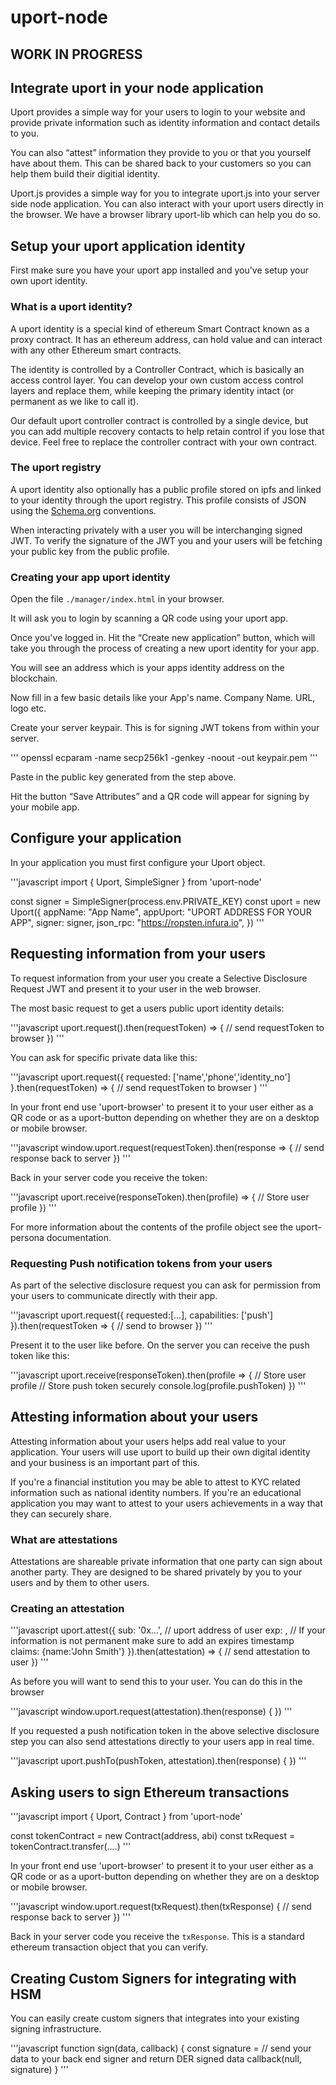 # uport-node

## WORK IN PROGRESS

## Integrate uport in your node application

Uport provides a simple way for your users to login to your website and provide private information such as identity information and contact details to you.

You can also “attest” information they provide to you or that you yourself have about them. This can be shared back to your customers so you can help them build their digitial identity.

Uport.js provides a simple way for you to integrate uport.js into your server side node application. You can also interact with your uport users directly in the browser. We have a browser library uport-lib which can help you do so.

## Setup your uport application identity

First make sure you have your uport app installed and you've setup your own uport identity.

### What is a uport identity?

A uport identity is a special kind of ethereum Smart Contract known as a proxy contract. It has an ethereum address, can hold value and can interact with any other Ethereum smart contracts.

The identity is controlled by a Controller Contract, which is basically an access control layer. You can develop your own custom access control layers and replace them, while keeping the primary identity intact (or permanent as we like to call it).

Our default uport controller contract is controlled by a single device, but you can add multiple recovery contacts to help retain control if you lose that device. Feel free to replace the controller contract with your own contract.

### The uport registry

A uport identity also optionally has a public profile stored on ipfs and linked to your identity through the uport registry. This profile consists of JSON using the [Schema.org](http://schema.org/) conventions.

When interacting privately with a user you will be interchanging signed JWT. To verify the signature of the JWT you and your users will be fetching your public key from the public profile.


### Creating your app uport identity

Open the file `./manager/index.html` in your browser.

It will ask you to login by scanning a QR code using your uport app.

Once you've logged in. Hit the “Create new application” button, which will take you through the process of creating a new uport identity for your app.

You will see an address which is your apps identity address on the blockchain.

Now fill in a few basic details like your App's name. Company Name. URL, logo etc.

Create your server keypair. This is for signing JWT tokens from within your server.

'''
openssl ecparam -name secp256k1 -genkey -noout -out keypair.pem
'''

Paste in the public key generated from the step above.

Hit the button “Save Attributes” and a QR code will appear for signing by your mobile app.

## Configure your application

In your application you must first configure your Uport object.

'''javascript
import { Uport, SimpleSigner } from 'uport-node'

const signer = SimpleSigner(process.env.PRIVATE_KEY)
const uport = new Uport({
  appName: "App Name",
  appUport: "UPORT ADDRESS FOR YOUR APP",
  signer: signer,
  json_rpc: "https://ropsten.infura.io",
})
'''

## Requesting information from your users

To request information from your user you create a Selective Disclosure Request JWT and present it to your user in the web browser.

The most basic request to get a users public uport identity details:

'''javascript
uport.request().then(requestToken) => {
  // send requestToken to browser
})
'''

You can ask for specific private data like this:

'''javascript
uport.request({
    requested: ['name','phone','identity_no']
  }.then(requestToken) => {
  // send requestToken to browser
)
'''

In your front end use 'uport-browser' to present it to your user either as a QR code or as a uport-button depending on whether they are on a desktop or mobile browser.

'''javascript
window.uport.request(requestToken).then(response => {
  // send response back to server
})
'''

Back in your server code you receive the token:

'''javascript
uport.receive(responseToken).then(profile) => {
  // Store user profile
})
'''

For more information about the contents of the profile object see the uport-persona documentation.

### Requesting Push notification tokens from your users

As part of the selective disclosure request you can ask for permission from your users to communicate directly with their app.

'''javascript
uport.request({
  requested:[...],
  capabilities: ['push']
}).then(requestToken => {
  // send to browser
})
'''

Present it to the user like before. On the server you can receive the push token like this:

'''javascript
uport.receive(responseToken).then(profile => {
  // Store user profile
  // Store push token securely
  console.log(profile.pushToken)
})
'''

## Attesting information about your users

Attesting information about your users helps add real value to your application. Your users will use uport to build up their own digital identity and your business is an important part of this.

If you're a financial institution you may be able to attest to KYC related information such as national identity numbers. If you're an educational application you may want to attest to your users achievements in a way that they can securely share.

### What are attestations

Attestations are shareable private information that one party can sign about another party. They are designed to be shared privately by you to your users and by them to other users.

### Creating an attestation

'''javascript
uport.attest({
  sub: '0x...', // uport address of user
  exp: <future timestamp>, // If your information is not permanent make sure to add an expires timestamp
  claims: {name:'John Smith'}
}).then(attestation) => {
  // send attestation to user
})
'''

As before you will want to send this to your user. You can do this in the browser

'''javascript
window.uport.request(attestation).then(response) {
})
'''

If you requested a push notification token in the above selective disclosure step you can also send attestations directly to your users app in real time.

'''javascript
uport.pushTo(pushToken, attestation).then(response) {
})
'''

## Asking users to sign Ethereum transactions

'''javascript
import { Uport, Contract } from 'uport-node'

const tokenContract = new Contract(address, abi)
const txRequest = tokenContract.transfer(....)
'''

In your front end use 'uport-browser' to present it to your user either as a QR code or as a uport-button depending on whether they are on a desktop or mobile browser.

'''javascript
window.uport.request(txRequest).then(txResponse) {
  // send response back to server
})
'''


Back in your server code you receive the `txResponse`. This is a standard ethereum transaction object that you can verify.

## Creating Custom Signers for integrating with HSM

You can easily create custom signers that integrates into your existing signing infrastructure.

'''javascript
function sign(data, callback) {
    const signature = // send your data to your back end signer and return DER signed data
    callback(null, signature)
}
'''
